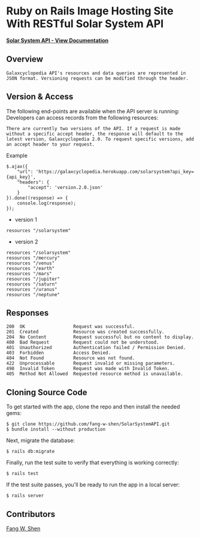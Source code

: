 # Ruby on Rails Image Hosting Site With RESTful Solar System API

**[Solar System API - View Documentation](https://galaxcyclopedia.herokuapp.com/)**

## Overview
```
Galaxcyclopedia API's resources and data queries are represented in JSON format. Versioning requests can be modified through the header.
```

## Version & Access
The following end-points are available when the API server is running:
Developers can access records from the following resources:
```
There are currently two versions of the API. If a request is made without a specific accept header, the response will default to the latest version, Galaxcyclopedia 2.0. To request specific versions, add an accept header to your request.
```
Example
```
$.ajax({
    "url": 'https://galaxcyclopedia.herokuapp.com/solarsystem?api_key={api_key}',
    "headers": {
        "accept": 'version.2.0.json'
    }
}).done((response) => {
    console.log(response);
});
```
 * version 1
```
resources "/solarsystem"

```
 * version 2
```
resources "/solarsystem"
resources "/mercury"
resources "/venus"
resources "/earth"
resources "/mars"
resources "/jupiter"
resources "/saturn"
resources "/uranus"
resources "/neptune"

```

## Responses
```
200  OK	                 Request was successful.
201  Created	         Resource was created successfully.
204  No Content	         Request successful but no content to display.
400  Bad Request	     Request could not be understood.
401  Unauthorized	     Authentication failed / Permission Denied.
403  Forbidden	         Access Denied.
404  Not Found	         Resource was not found.
422  Unprocessable	     Request invalid or missing parameters.
498  Invalid Token	     Request was made with Invalid Token.
405  Method Not Allowed	 Requested resource method is unavailable.
```

## Cloning Source Code

To get started with the app, clone the repo and then install the needed gems:

```
$ git clone https://github.com/fang-w-shen/SolarSystemAPI.git
$ bundle install --without production
```

Next, migrate the database:

```
$ rails db:migrate
```

Finally, run the test suite to verify that everything is working correctly:

```
$ rails test
```

If the test suite passes, you'll be ready to run the app in a local server:

```
$ rails server
```

## Contributors

[Fang W. Shen](https://github.com/fang-w-shen)